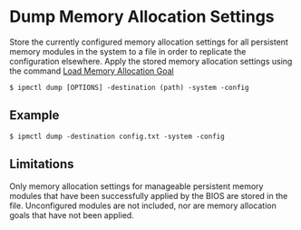 # Dump Memory Allocation Settings

Store the currently configured memory allocation settings for all persistent memory modules in the system to a file in order to replicate the configuration elsewhere. Apply the stored memory allocation settings using the command [Load Memory Allocation Goal](load-memory-allocation-goal.md)

```text
$ ipmctl dump [OPTIONS] -destination (path) -system -config
```

## **Example**

```text
$ ipmctl dump -destination config.txt -system -config
```

## **Limitations**

Only memory allocation settings for manageable persistent memory modules that have been successfully applied by the BIOS are stored in the file. Unconfigured modules are not included, nor are memory allocation goals that have not been applied.

